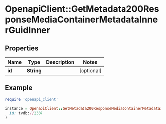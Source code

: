 # OpenapiClient::GetMetadata200ResponseMediaContainerMetadataInnerGuidInner

## Properties

| Name | Type | Description | Notes |
| ---- | ---- | ----------- | ----- |
| **id** | **String** |  | [optional] |

## Example

```ruby
require 'openapi_client'

instance = OpenapiClient::GetMetadata200ResponseMediaContainerMetadataInnerGuidInner.new(
  id: tvdb://2337
)
```


